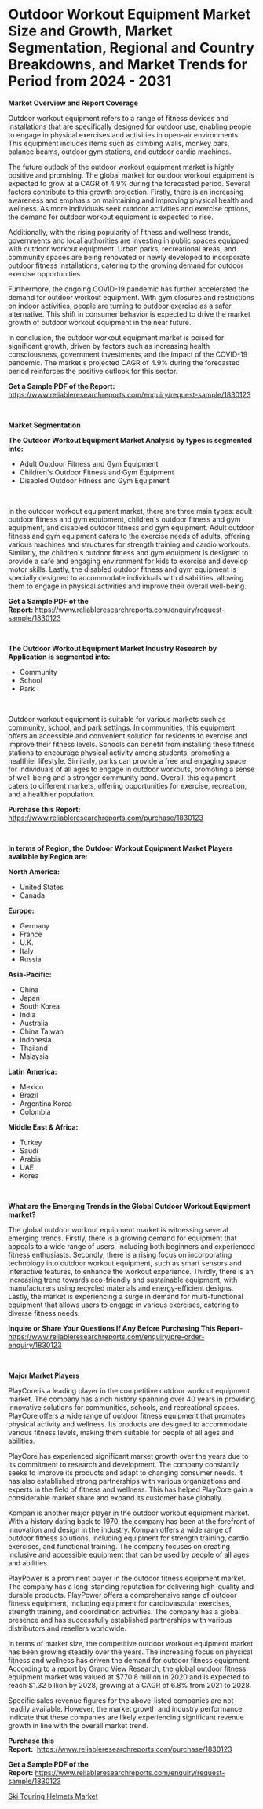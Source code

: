 <p><h1>Outdoor Workout Equipment Market Size and Growth, Market Segmentation, Regional and Country Breakdowns, and Market Trends for Period from 2024 -  2031</h1></p><p><strong>Market Overview and Report Coverage</strong></p>
<p><p>Outdoor workout equipment refers to a range of fitness devices and installations that are specifically designed for outdoor use, enabling people to engage in physical exercises and activities in open-air environments. This equipment includes items such as climbing walls, monkey bars, balance beams, outdoor gym stations, and outdoor cardio machines.</p><p>The future outlook of the outdoor workout equipment market is highly positive and promising. The global market for outdoor workout equipment is expected to grow at a CAGR of 4.9% during the forecasted period. Several factors contribute to this growth projection. Firstly, there is an increasing awareness and emphasis on maintaining and improving physical health and wellness. As more individuals seek outdoor activities and exercise options, the demand for outdoor workout equipment is expected to rise.</p><p>Additionally, with the rising popularity of fitness and wellness trends, governments and local authorities are investing in public spaces equipped with outdoor workout equipment. Urban parks, recreational areas, and community spaces are being renovated or newly developed to incorporate outdoor fitness installations, catering to the growing demand for outdoor exercise opportunities.</p><p>Furthermore, the ongoing COVID-19 pandemic has further accelerated the demand for outdoor workout equipment. With gym closures and restrictions on indoor activities, people are turning to outdoor exercise as a safer alternative. This shift in consumer behavior is expected to drive the market growth of outdoor workout equipment in the near future.</p><p>In conclusion, the outdoor workout equipment market is poised for significant growth, driven by factors such as increasing health consciousness, government investments, and the impact of the COVID-19 pandemic. The market's projected CAGR of 4.9% during the forecasted period reinforces the positive outlook for this sector.</p></p>
<p><strong>Get a Sample PDF of the Report:</strong> <a href="https://www.reliableresearchreports.com/enquiry/request-sample/1830123">https://www.reliableresearchreports.com/enquiry/request-sample/1830123</a></p>
<p>&nbsp;</p>
<p><strong>Market Segmentation</strong></p>
<p><strong>The Outdoor Workout Equipment Market Analysis by types is segmented into:</strong></p>
<p><ul><li>Adult Outdoor Fitness and Gym Equipment</li><li>Children's Outdoor Fitness and Gym Equipment</li><li>Disabled Outdoor Fitness and Gym Equipment</li></ul></p>
<p>&nbsp;</p>
<p><p>In the outdoor workout equipment market, there are three main types: adult outdoor fitness and gym equipment, children's outdoor fitness and gym equipment, and disabled outdoor fitness and gym equipment. Adult outdoor fitness and gym equipment caters to the exercise needs of adults, offering various machines and structures for strength training and cardio workouts. Similarly, the children's outdoor fitness and gym equipment is designed to provide a safe and engaging environment for kids to exercise and develop motor skills. Lastly, the disabled outdoor fitness and gym equipment is specially designed to accommodate individuals with disabilities, allowing them to engage in physical activities and improve their overall well-being.</p></p>
<p><strong>Get a Sample PDF of the Report:</strong>&nbsp;<a href="https://www.reliableresearchreports.com/enquiry/request-sample/1830123">https://www.reliableresearchreports.com/enquiry/request-sample/1830123</a></p>
<p>&nbsp;</p>
<p><strong>The Outdoor Workout Equipment Market Industry Research by Application is segmented into:</strong></p>
<p><ul><li>Community</li><li>School</li><li>Park</li></ul></p>
<p>&nbsp;</p>
<p><p>Outdoor workout equipment is suitable for various markets such as community, school, and park settings. In communities, this equipment offers an accessible and convenient solution for residents to exercise and improve their fitness levels. Schools can benefit from installing these fitness stations to encourage physical activity among students, promoting a healthier lifestyle. Similarly, parks can provide a free and engaging space for individuals of all ages to engage in outdoor workouts, promoting a sense of well-being and a stronger community bond. Overall, this equipment caters to different markets, offering opportunities for exercise, recreation, and a healthier population.</p></p>
<p><strong>Purchase this Report:</strong>&nbsp; <a href="https://www.reliableresearchreports.com/purchase/1830123">https://www.reliableresearchreports.com/purchase/1830123</a></p>
<p>&nbsp;</p>
<p><strong>In terms of Region, the Outdoor Workout Equipment Market Players available by Region are:</strong></p>
<p>
    <p> <strong> North America: </strong>
        <ul>
            <li>United States</li>
            <li>Canada</li>
        </ul>
        </p> 
    <p> <strong> Europe: </strong>
        <ul>
            <li>Germany</li>
            <li>France</li>
            <li>U.K.</li>
            <li>Italy</li>
            <li>Russia</li>
        </ul>
        </p> 
    <p> <strong> Asia-Pacific: </strong>
        <ul>
            <li>China</li>
            <li>Japan</li>
            <li>South Korea</li>
            <li>India</li>
            <li>Australia</li>
            <li>China Taiwan</li>
            <li>Indonesia</li>
            <li>Thailand</li>
            <li>Malaysia</li>
        </ul>
        </p> 
    <p> <strong> Latin America: </strong>
        <ul>
            <li>Mexico</li>
            <li>Brazil</li>
            <li>Argentina Korea</li>
            <li>Colombia</li>
        </ul>
        </p> 
    <p> <strong> Middle East & Africa: </strong>
        <ul>
            <li>Turkey</li>
            <li>Saudi</li>
            <li>Arabia</li>
            <li>UAE</li>
            <li>Korea</li>
        </ul>
    </p>
    </p>
<p>&nbsp;</p>
<p><strong>What are the Emerging Trends in the Global Outdoor Workout Equipment market?</strong></p>
<p><p>The global outdoor workout equipment market is witnessing several emerging trends. Firstly, there is a growing demand for equipment that appeals to a wide range of users, including both beginners and experienced fitness enthusiasts. Secondly, there is a rising focus on incorporating technology into outdoor workout equipment, such as smart sensors and interactive features, to enhance the workout experience. Thirdly, there is an increasing trend towards eco-friendly and sustainable equipment, with manufacturers using recycled materials and energy-efficient designs. Lastly, the market is experiencing a surge in demand for multi-functional equipment that allows users to engage in various exercises, catering to diverse fitness needs.</p></p>
<p><strong>Inquire or Share Your Questions If Any Before Purchasing This Report</strong>- <a href="https://www.reliableresearchreports.com/enquiry/pre-order-enquiry/1830123">https://www.reliableresearchreports.com/enquiry/pre-order-enquiry/1830123</a></p>
<p>&nbsp;</p>
<p><strong>Major Market Players</strong></p>
<p><p>PlayCore is a leading player in the competitive outdoor workout equipment market. The company has a rich history spanning over 40 years in providing innovative solutions for communities, schools, and recreational spaces. PlayCore offers a wide range of outdoor fitness equipment that promotes physical activity and wellness. Its products are designed to accommodate various fitness levels, making them suitable for people of all ages and abilities.</p><p>PlayCore has experienced significant market growth over the years due to its commitment to research and development. The company constantly seeks to improve its products and adapt to changing consumer needs. It has also established strong partnerships with various organizations and experts in the field of fitness and wellness. This has helped PlayCore gain a considerable market share and expand its customer base globally.</p><p>Kompan is another major player in the outdoor workout equipment market. With a history dating back to 1970, the company has been at the forefront of innovation and design in the industry. Kompan offers a wide range of outdoor fitness solutions, including equipment for strength training, cardio exercises, and functional training. The company focuses on creating inclusive and accessible equipment that can be used by people of all ages and abilities.</p><p>PlayPower is a prominent player in the outdoor fitness equipment market. The company has a long-standing reputation for delivering high-quality and durable products. PlayPower offers a comprehensive range of outdoor fitness equipment, including equipment for cardiovascular exercises, strength training, and coordination activities. The company has a global presence and has successfully established partnerships with various distributors and resellers worldwide.</p><p>In terms of market size, the competitive outdoor workout equipment market has been growing steadily over the years. The increasing focus on physical fitness and wellness has driven the demand for outdoor fitness equipment. According to a report by Grand View Research, the global outdoor fitness equipment market was valued at $770.8 million in 2020 and is expected to reach $1.32 billion by 2028, growing at a CAGR of 6.8% from 2021 to 2028.</p><p>Specific sales revenue figures for the above-listed companies are not readily available. However, the market growth and industry performance indicate that these companies are likely experiencing significant revenue growth in line with the overall market trend.</p></p>
<p><strong>Purchase this Report:</strong>&nbsp;&nbsp;<a href="https://www.reliableresearchreports.com/purchase/1830123">https://www.reliableresearchreports.com/purchase/1830123</a></p>
<p></p>
<p><strong>Get a Sample PDF of the Report:</strong>&nbsp;<a href="https://www.reliableresearchreports.com/enquiry/request-sample/1830123">https://www.reliableresearchreports.com/enquiry/request-sample/1830123</a></p>
<p><p><a href="https://github.com/chartsaturn/Market-Research-Report-List-1/blob/main/ski-touring-helmets-market.md">Ski Touring Helmets Market</a></p></p>